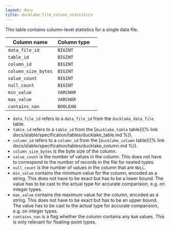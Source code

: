 ```yaml
---
layout: docu
title: ducklake_file_column_statistics
---
```


This table contains column-level statistics for a single data file.

| Column name         | Column type |             |
| ------------------- | ----------- | ----------- |
| `data_file_id`      | `BIGINT`    |             |
| `table_id`          | `BIGINT`    |             |
| `column_id`         | `BIGINT`    |             |
| `column_size_bytes` | `BIGINT`    |             |
| `value_count`       | `BIGINT`    |             |
| `null_count`        | `BIGINT`    |             |
| `min_value`         | `VARCHAR`   |             |
| `max_value`         | `VARCHAR`   |             |
| `contains_nan`      | `BOOLEAN`   |             |

- `data_file_id` refers to a `data_file_id` from the `ducklake_data_file` table. 
- `table_id` refers to a `table_id` from the [`ducklake_table` table]({% link docs/stable/specification/tables/ducklake_table.md %}). 
- `column_id` refers to a `column_id` from the [`ducklake_column` table]({% link docs/stable/specification/tables/ducklake_column.md %}). 
- `column_size_bytes` is the byte size of the column.
- `value_count` is the number of values in the column. This does not have to correspond to the number of records in the file for nested types.
- `null_count` is the number of values in the column that are `NULL`.
- `min_value` contains the minimum value for the column, encoded as a string. This does not have to be exact but has to be a lower bound. The value has to be cast to the actual type for accurate comparision, e.g. on integer types. 
- `max_value` contains the maximum value for the column, encoded as a string. This does not have to be exact but has to be an upper bound. The value has to be cast to the actual type for accurate comparision, e.g. on integer types. 
- `contains_nan` is a flag whether the column contains any `NaN` values. This is only relevant for floating-point types.
